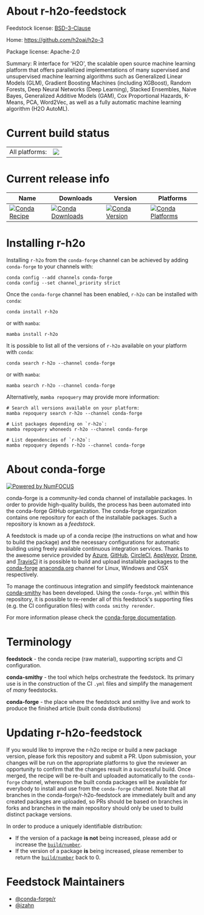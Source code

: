 About r-h2o-feedstock
=====================

Feedstock license: [BSD-3-Clause](https://github.com/conda-forge/r-h2o-feedstock/blob/main/LICENSE.txt)

Home: https://github.com/h2oai/h2o-3

Package license: Apache-2.0

Summary: R interface for 'H2O', the scalable open source machine learning platform that offers parallelized implementations of many supervised and unsupervised machine learning algorithms such as Generalized Linear Models (GLM), Gradient Boosting Machines (including XGBoost), Random Forests, Deep Neural Networks (Deep Learning), Stacked Ensembles, Naive Bayes, Generalized Additive Models (GAM), Cox Proportional Hazards, K-Means, PCA, Word2Vec, as well as a fully automatic machine learning algorithm (H2O AutoML).

Current build status
====================


<table><tr><td>All platforms:</td>
    <td>
      <a href="https://dev.azure.com/conda-forge/feedstock-builds/_build/latest?definitionId=12617&branchName=main">
        <img src="https://dev.azure.com/conda-forge/feedstock-builds/_apis/build/status/r-h2o-feedstock?branchName=main">
      </a>
    </td>
  </tr>
</table>

Current release info
====================

| Name | Downloads | Version | Platforms |
| --- | --- | --- | --- |
| [![Conda Recipe](https://img.shields.io/badge/recipe-r--h2o-green.svg)](https://anaconda.org/conda-forge/r-h2o) | [![Conda Downloads](https://img.shields.io/conda/dn/conda-forge/r-h2o.svg)](https://anaconda.org/conda-forge/r-h2o) | [![Conda Version](https://img.shields.io/conda/vn/conda-forge/r-h2o.svg)](https://anaconda.org/conda-forge/r-h2o) | [![Conda Platforms](https://img.shields.io/conda/pn/conda-forge/r-h2o.svg)](https://anaconda.org/conda-forge/r-h2o) |

Installing r-h2o
================

Installing `r-h2o` from the `conda-forge` channel can be achieved by adding `conda-forge` to your channels with:

```
conda config --add channels conda-forge
conda config --set channel_priority strict
```

Once the `conda-forge` channel has been enabled, `r-h2o` can be installed with `conda`:

```
conda install r-h2o
```

or with `mamba`:

```
mamba install r-h2o
```

It is possible to list all of the versions of `r-h2o` available on your platform with `conda`:

```
conda search r-h2o --channel conda-forge
```

or with `mamba`:

```
mamba search r-h2o --channel conda-forge
```

Alternatively, `mamba repoquery` may provide more information:

```
# Search all versions available on your platform:
mamba repoquery search r-h2o --channel conda-forge

# List packages depending on `r-h2o`:
mamba repoquery whoneeds r-h2o --channel conda-forge

# List dependencies of `r-h2o`:
mamba repoquery depends r-h2o --channel conda-forge
```


About conda-forge
=================

[![Powered by
NumFOCUS](https://img.shields.io/badge/powered%20by-NumFOCUS-orange.svg?style=flat&colorA=E1523D&colorB=007D8A)](https://numfocus.org)

conda-forge is a community-led conda channel of installable packages.
In order to provide high-quality builds, the process has been automated into the
conda-forge GitHub organization. The conda-forge organization contains one repository
for each of the installable packages. Such a repository is known as a *feedstock*.

A feedstock is made up of a conda recipe (the instructions on what and how to build
the package) and the necessary configurations for automatic building using freely
available continuous integration services. Thanks to the awesome service provided by
[Azure](https://azure.microsoft.com/en-us/services/devops/), [GitHub](https://github.com/),
[CircleCI](https://circleci.com/), [AppVeyor](https://www.appveyor.com/),
[Drone](https://cloud.drone.io/welcome), and [TravisCI](https://travis-ci.com/)
it is possible to build and upload installable packages to the
[conda-forge](https://anaconda.org/conda-forge) [anaconda.org](https://anaconda.org/)
channel for Linux, Windows and OSX respectively.

To manage the continuous integration and simplify feedstock maintenance
[conda-smithy](https://github.com/conda-forge/conda-smithy) has been developed.
Using the ``conda-forge.yml`` within this repository, it is possible to re-render all of
this feedstock's supporting files (e.g. the CI configuration files) with ``conda smithy rerender``.

For more information please check the [conda-forge documentation](https://conda-forge.org/docs/).

Terminology
===========

**feedstock** - the conda recipe (raw material), supporting scripts and CI configuration.

**conda-smithy** - the tool which helps orchestrate the feedstock.
                   Its primary use is in the construction of the CI ``.yml`` files
                   and simplify the management of *many* feedstocks.

**conda-forge** - the place where the feedstock and smithy live and work to
                  produce the finished article (built conda distributions)


Updating r-h2o-feedstock
========================

If you would like to improve the r-h2o recipe or build a new
package version, please fork this repository and submit a PR. Upon submission,
your changes will be run on the appropriate platforms to give the reviewer an
opportunity to confirm that the changes result in a successful build. Once
merged, the recipe will be re-built and uploaded automatically to the
`conda-forge` channel, whereupon the built conda packages will be available for
everybody to install and use from the `conda-forge` channel.
Note that all branches in the conda-forge/r-h2o-feedstock are
immediately built and any created packages are uploaded, so PRs should be based
on branches in forks and branches in the main repository should only be used to
build distinct package versions.

In order to produce a uniquely identifiable distribution:
 * If the version of a package **is not** being increased, please add or increase
   the [``build/number``](https://docs.conda.io/projects/conda-build/en/latest/resources/define-metadata.html#build-number-and-string).
 * If the version of a package **is** being increased, please remember to return
   the [``build/number``](https://docs.conda.io/projects/conda-build/en/latest/resources/define-metadata.html#build-number-and-string)
   back to 0.

Feedstock Maintainers
=====================

* [@conda-forge/r](https://github.com/orgs/conda-forge/teams/r/)
* [@izahn](https://github.com/izahn/)

